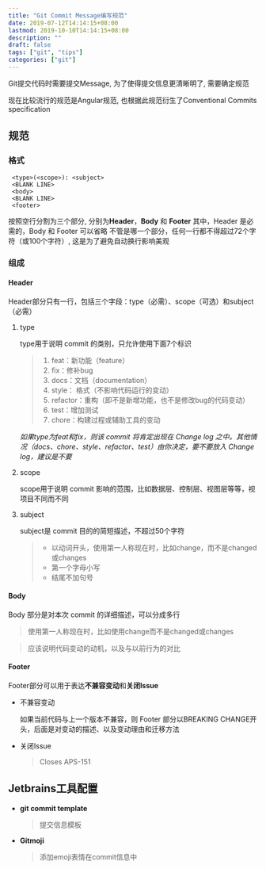 ```yaml
---
title: "Git Commit Message编写规范"
date: 2019-07-12T14:14:15+08:00
lastmod: 2019-10-10T14:14:15+08:00
description: ""
draft: false
tags: ["git", "tips"]
categories: ["git"]
---
```


Git提交代码时需要提交Message, 为了使得提交信息更清晰明了, 需要确定规范

现在比较流行的规范是Angular规范, 也根据此规范衍生了Conventional Commits specification

## 规范
### **格式**
  ```
   <type>(<scope>): <subject>
   <BLANK LINE>
   <body>
   <BLANK LINE>
   <footer>
  ```
  按照空行分割为三个部分, 分别为**Header**，**Body** 和 **Footer**
  其中，Header 是必需的，Body 和 Footer 可以省略
  不管是哪一个部分，任何一行都不得超过72个字符（或100个字符）, 这是为了避免自动换行影响美观

### **组成**
####  **Header**
Header部分只有一行，包括三个字段：type（必需）、scope（可选）和subject（必需）
    
1. type

    ​type用于说明 commit 的类别，只允许使用下面7个标识
    		                                                                                                                                                                                                                                   
    > 1. feat：新功能（feature）
    > 2. fix：修补bug
    > 3. docs：文档（documentation）
    > 4. style： 格式（不影响代码运行的变动）
    > 5. refactor：重构（即不是新增功能，也不是修改bug的代码变动）
    > 6. test：增加测试
    > 7. chore：构建过程或辅助工具的变动
    
    _如果type为feat和fix，则该 commit 将肯定出现在 Change log 之中。其他情况（docs、chore、style、refactor、test）由你决定，要不要放入 Change log，建议是不要_
            
            
                                                                                                                                                                                                                                                                                                                                 
        
2. scope

    scope用于说明 commit 影响的范围，比如数据层、控制层、视图层等等，视项目不同而不同    
               
3. subject
        
    subject是 commit 目的的简短描述，不超过50个字符
            
    > - 以动词开头，使用第一人称现在时，比如change，而不是changed或changes
    > - 第一个字母小写
    > - 结尾不加句号  

####  **Body**
Body 部分是对本次 commit 的详细描述，可以分成多行

> 使用第一人称现在时，比如使用change而不是changed或changes

> 应该说明代码变动的动机，以及与以前行为的对比

#### **Footer**
Footer部分可以用于表达**不兼容变动**和**关闭Issue**

* 不兼容变动

    如果当前代码与上一个版本不兼容，则 Footer 部分以BREAKING CHANGE开头，后面是对变动的描述、以及变动理由和迁移方法

* 关闭Issue
    
    > Closes APS-151





                                                                                                                                                             
## Jetbrains工具配置
* **git commit template**   

    >提交信息模板
* **Gitmoji**
               
  
    >添加emoji表情在commit信息中



